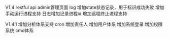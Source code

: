 V1.4
restful api
admin管理页面
log 增加state状态记录，用于标识成功失败
增加手动运行进程支持
日志增加记录进程id
增加远程终止进程支持

V1.4.1
增加分析体系支持
cron 增加责任人
增加用户体系
增加系统登录
增加权限系统
cmd体系